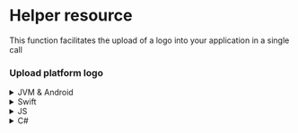 # Helper resource
This function facilitates the upload of a logo into your application in a single call

### Upload platform logo
<details><summary>JVM & Android</summary>

````kotlin
sdk.helper().uploadPlatformLogo("APPLICATION_ID", "CONTENT_TYPE", IMAGE_BYTES)
````
>:information_source: In Java, you can use the `uploadPlatformLogoAsync` function, which returns a `CompletableFuture<Void>` instead
</details>

<details><summary>Swift</summary>

````swift
sdk.helper().uploadPlatformLogo(applicationId: "APPLICATION_ID", contentType: "CONTENT_TYPE", image: IMAGE_BYTES)
````
</details>

<details><summary>JS</summary>

````js
await doordeck.com.doordeck.multiplatform.sdk.api.helper().uploadPlatformLogo("APPLICATION_ID", "CONTENT_TYPE", IMAGE_BYTES);
````
</details>

<details><summary>C#</summary>

````csharp
var resource = symbols->kotlin.root.com.doordeck.multiplatform.sdk.Doordeck.helper(sdk);
var data = new UploadPlatformLogoData("APPLICATION_ID", "CONTENT_TYPE", "BASE64_IMAGE").toData();
symbols->kotlin.root.com.doordeck.multiplatform.sdk.api.HelperResource.uploadPlatformLogoJson(resource, data);
````
</details>